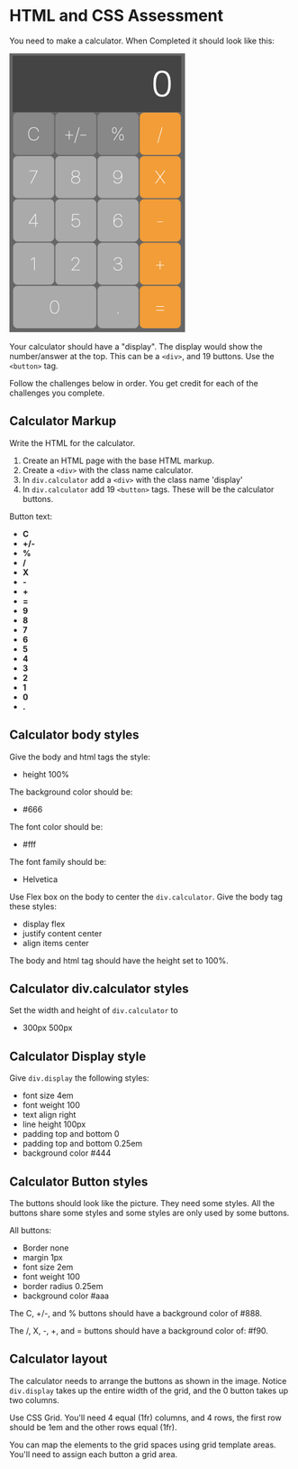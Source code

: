 # HTML and CSS Assessment

You need to make a calculator. When Completed it should look like this: 

<img src="calculator.png" width="312" height="auto">

Your calculator should have a "display". The display would show the number/answer at the top. This can be a `<div>`, and 19 buttons. Use the `<button>` tag. 

Follow the challenges below in order. You get credit for each of the challenges you complete. 

## Calculator Markup

Write the HTML for the calculator. 

1. Create an HTML page with the base HTML markup. 
2. Create a `<div>` with the class name calculator. 
3. In `div.calculator` add a `<div>` with the class name 'display'
4. In `div.calculator` add 19 `<button>` tags. These will be the calculator buttons.

Button text: 

- **C**
- **+/-**
- **%**
- **/**
- **X**
- **-**
- **+**
- **=**
- **9**
- **8**
- **7**
- **6**
- **5**
- **4**
- **3**
- **2**
- **1**
- **0**
- **.**

## Calculator body styles

Give the body and html tags the style: 

- height 100%

The background color should be: 

- #666

The font color should be: 

- #fff

The font family should be: 

- Helvetica

Use Flex box on the body to center the `div.calculator`. Give the body tag these styles: 

- display flex
- justify content center
- align items center 

The body and html tag should have the height set to 100%. 

## Calculator div.calculator styles

Set the width and height of `div.calculator` to

- 300px 500px

## Calculator Display style

Give `div.display` the following styles: 

- font size 4em
- font weight 100
- text align right
- line height 100px
- padding top and bottom 0 
- padding top and bottom 0.25em
- background color #444

## Calculator Button styles 

The buttons should look like the picture. They need some styles. All the buttons share some styles and some styles are only used by some buttons. 

All buttons: 

- Border none
- margin 1px
- font size 2em
- font weight 100
- border radius 0.25em
- background color #aaa

The C, +/-, and % buttons should have a background color of #888. 

The /, X, -, +, and = buttons should have a background color of: #f90.

## Calculator layout 

The calculator needs to arrange the buttons as shown in the image. Notice `div.display` takes up the entire width of the grid, and the 0 button takes up two columns. 

Use CSS Grid. You'll need 4 equal (1fr) columns, and 4 rows, the first row should be 1em and the other rows equal (1fr).

You can map the elements to the grid spaces using grid template areas. You'll need to assign each button a grid area. 